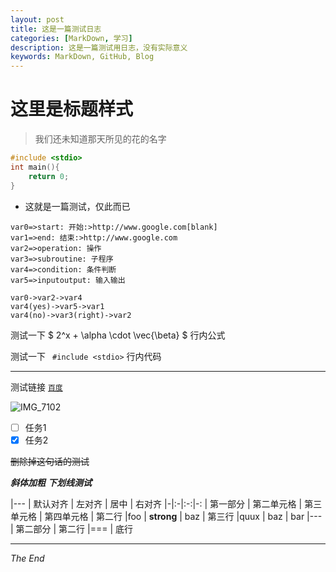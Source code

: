 ```yaml
---
layout: post
title: 这是一篇测试日志
categories: [MarkDown, 学习]
description: 这是一篇测试用日志，没有实际意义
keywords: MarkDown, GitHub, Blog
---
```


# 这里是标题样式
> 我们还未知道那天所见的花的名字

~~~c
#include <stdio>
int main(){
	return 0;
}
~~~



- 这就是一篇测试，仅此而已


~~~flow
var0=>start: 开始:>http://www.google.com[blank]
var1=>end: 结束:>http://www.google.com
var2=>operation: 操作
var3=>subroutine: 子程序
var4=>condition: 条件判断
var5=>inputoutput: 输入输出

var0->var2->var4
var4(yes)->var5->var1
var4(no)->var3(right)->var2
~~~

测试一下   $ 2^x + \alpha \cdot \vec{\beta} $    行内公式

测试一下 `  #include <stdio> ` 行内代码 


----

测试链接  [`百度`](https://www.baidu.com) 

![IMG_7102](http://oqhi6s3af.bkt.clouddn.com/IMG_7102.JPG)


* [ ] 任务1
* [x] 任务2

~~删除掉这句话的测试~~

***斜体加粗***
_**下划线测试**_

|---
| 默认对齐 | 左对齐 | 居中 | 右对齐
|-|:-|:-:|-:
| 第一部分 | 第二单元格 | 第三单元格 | 第四单元格
| 第二行 |foo | **strong** | baz
| 第三行 |quux | baz | bar
|---
| 第二部分
| 第二行
|===
| 底行


----

*The End*


